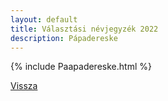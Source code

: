 ```yaml
---
layout: default
title: Választási névjegyzék 2022
description: Pápadereske
---
```


{% include Paapadereske.html %}

[Vissza](./)